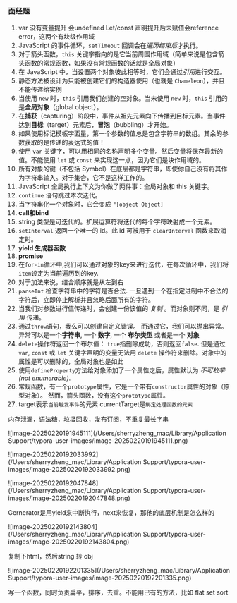 ### 面经题

1. var 没有变量提升 会undefined     Let/const 声明提升后未赋值会reference error，这两个有块级作用域
2. JavaScript 的事件循环，`setTimeout` 回调会在*遍历结束后*才执行。
3. 对于箭头函数，`this` 关键字指向的是它当前周围作用域（简单来说是包含箭头函数的常规函数，如果没有常规函数的话就是全局对象）
4. 在 JavaScript 中，当设置两个对象彼此相等时，它们会通过*引用*进行交互。
5. 静态方法被设计为只能被创建它们的构造器使用（也就是 `Chameleon`），并且不能传递给实例
6. 当使用 `new` 时，`this` 引用我们创建的空对象。当未使用 `new` 时，`this` 引用的是**全局对象**（global object）。
7. 在**捕获**（capturing）阶段中，事件从祖先元素向下传播到目标元素。当事件达到**目标**（target）元素后，**冒泡**（bubbling）才开始。
8. 如果使用标记模板字面量，第一个参数的值总是包含字符串的数组。其余的参数获取的是传递的表达式的值！
9. 使用 `var` 关键字，可以用相同的名称声明多个变量。然后变量将保存最新的值。不能使用 `let` 或 `const` 来实现这一点，因为它们是块作用域的。
10. 所有对象的键（不包括 Symbol）在底层都是字符串，即使你自己没有将其作为字符串输入。对于集合，它不是这样工作的。
11. JavaScript 全局执行上下文为你做了两件事：全局对象和 this 关键字。
12. `continue` 语句跳过本次迭代。
13. 当字符串化一个对象时，它会变成 `"[object Object]`
14. **call和bind**
15. string 类型是可迭代的。扩展运算符将迭代的每个字符映射成一个元素。
16. `setInterval` 返回一个唯一的 id。此 id 可被用于 `clearInterval` 函数来取消定时。
17. **yield  生成器函数**
18. **promise**
19. 在`for-in`循环中,我们可以通过对象的key来进行迭代，在每次循环中，我们将`item`设定为当前遍历到的key.
20. 对于加法来说，结合顺序就是从左到右
21. `parseInt` 检查字符串中的字符是否合法. 一旦遇到一个在指定进制中不合法的字符后，立即停止解析并且忽略后面所有的字符。
22. 当我们对参数进行值传递时，会创建一份该值的 *复制* 。而对象则不同，是 *引用* 传递。
23. 通过`throw`语句，我么可以创建自定义错误。 而通过它，我们可以抛出异常。异常可以是一个**字符串**, 一个 **数字**, 一个 **布尔类型** 或者是一个 **对象**
24. `delete`操作符返回一个布尔值： `true`指删除成功，否则返回`false`. 但是通过 `var`, `const` 或 `let` 关键字声明的变量无法用 `delete` 操作符来删除。对象中的属性是可以删除的，全局对象也是如此
25. 使用`defineProperty`方法给对象添加了一个属性之后，属性默认为 *不可枚举(not enumerable)*.
26. 常规函数，有一个`prototype`属性，它是一个带有`constructor`属性的对象（原型对象）。 然而，箭头函数，没有这个`prototype`属性。
27. target表示`当前触发事件`的元素     currentTarget是`绑定处理函数的元素`



 

内存泄漏，语法糖，垃圾回收，发布订阅，不重复最长字串

![image-20250220191945111](/Users/sherryzheng_mac/Library/Application Support/typora-user-images/image-20250220191945111.png)

![image-20250220192033992](/Users/sherryzheng_mac/Library/Application Support/typora-user-images/image-20250220192033992.png)

![image-20250220192047848](/Users/sherryzheng_mac/Library/Application Support/typora-user-images/image-20250220192047848.png)

Gernerator是用yield来中断执行，next来恢复，那他的底层机制是怎么样的

![image-20250220192143804](/Users/sherryzheng_mac/Library/Application Support/typora-user-images/image-20250220192143804.png)

复制下html，然后string 转 obj

![image-20250220192201335](/Users/sherryzheng_mac/Library/Application Support/typora-user-images/image-20250220192201335.png)

写一个函数，同时负责扁平，排序，去重。不能用已有的方法，比如 flat set sort